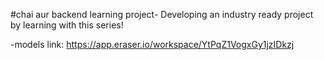 #chai aur backend learning project- 
Developing an industry ready project by learning with this series!

-models link:
    https://app.eraser.io/workspace/YtPqZ1VogxGy1jzIDkzj



